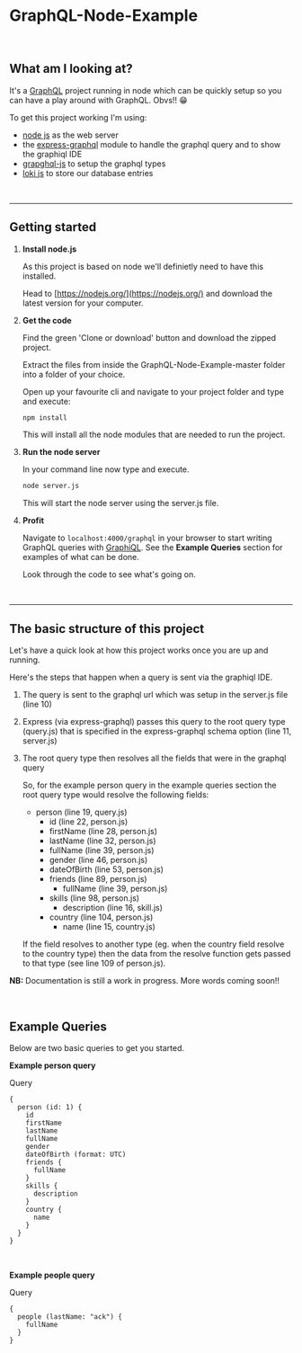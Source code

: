 # GraphQL-Node-Example
<br/>

## What am I looking at?

It's a [GraphQL](http://graphql.org/) project running in node which can be quickly setup so you can have a play around with GraphQL. Obvs!! :grin:

To get this project working I'm using:
* [node js](https://nodejs.org) as the web server
* the [express-graphql](https://github.com/graphql/express-graphql) module to handle the graphql query and to show the graphiql IDE
* [grapghql-js](https://github.com/graphql/graphql-js) to setup the graphql types
* [loki js](https://github.com/techfort/LokiJS) to store our database entries 

<br/>

----

## Getting started

1. **Install node.js**
  
    As this project is based on node we'll definietly need to have this installed.

    Head to [https://nodejs.org/](https://nodejs.org/) and download the latest version for your computer.

2. **Get the code**

    Find the green 'Clone or download' button and download the zipped project.

    Extract the files from inside the GraphQL-Node-Example-master folder into a folder of your choice.

    Open up your favourite cli and navigate to your project folder and type and execute:

    ```cmd
    npm install
    ```

    This will install all the node modules that are needed to run the project.

3. **Run the node server**

    In your command line now type and execute.

    ```cmd
    node server.js
    ```

    This will start the node server using the server.js file.

4. **Profit**

    Navigate to ```localhost:4000/graphql``` in your browser to start writing GraphQL queries with [GraphiQL](https://github.com/graphql/graphiql). See the **Example Queries** section for examples of what can be done. 

    Look through the code to see what's going on.

<br/>

----

## The basic structure of this project

Let's have a quick look at how this project works once you are up and running.

Here's the steps that happen when a query is sent via the graphiql IDE.
1. The query is sent to the graphql url which was setup in the server.js file (line 10)
2. Express (via express-graphql) passes this query to the root query type (query.js) that is specified in the express-graphql schema option (line 11, server.js)
3. The root query type then resolves all the fields that were in the graphql query 

    So, for the example person query in the example queries section the root query type would resolve the following fields:

    * person (line 19, query.js)
      * id (line 22, person.js)
      * firstName (line 28, person.js)
      * lastName (line 32, person.js)
      * fullName (line 39, person.js)
      * gender (line 46, person.js)
      * dateOfBirth (line 53, person.js)
      * friends (line 89, person.js)
        * fullName (line 39, person.js)
      * skills (line 98, person.js)
        * description (line 16, skill.js)
      * country (line 104, person.js)
        * name (line 15, country.js)

    If the field resolves to another type (eg. when the country field resolve to the country type) then the data from the resolve function gets passed to that type (see line 109 of person.js).


**NB:** Documentation is still a work in progress. More words coming soon!!

<br/>

## Example Queries

Below are two basic queries to get you started.

**Example person query**

Query
```
{
  person (id: 1) {
    id
    firstName
    lastName
    fullName
    gender
    dateOfBirth (format: UTC)
    friends {
      fullName
    }
    skills {
      description
    }
    country {
      name
    }
  }
}
```

<br/>

**Example people query**

Query
```
{
  people (lastName: "ack") {
    fullName
  }
}
```
